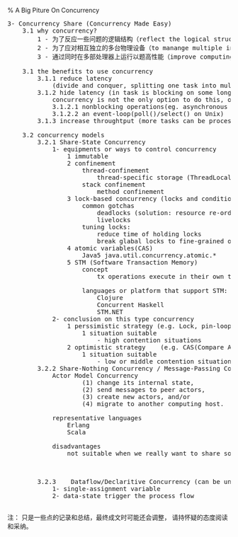 % A Big Piture On Concurrency

<pre>
3- Concurrency Share (Concurrency Made Easy)
    3.1 why concurrency?
        1 - 为了反应一些问题的逻辑结构（reflect the logical structures of some problems) 
        2 - 为了应对相互独立的多台物理设备（to manange multiple independent devices）
        3 - 通过同时在多部处理器上运行以题高性能（improve computing performance）
    
    3.1 the benefits to use concurrency
        3.1.1 reduce latency
            (divide and conquer, splitting one task into multiple smaller ones that's to be executed in concurrency makes it complete faster and therefore will reduce latency)
        3.1.2 hide latency (in task is blocking on some long-run operations, the concurrency can hide the long-run operations by swithc to do other tasks at the mean time)
            concurrency is not the only option to do this, other options including:
            3.1.2.1 nonblocking operations(eg. asynchronous IO)  
            3.1.2.2 an event-loop(poll()/select() on Unix)   
        3.1.3 increase throughtput (more tasks can be processed without wasting computing power)
    
    3.2 concurrency models
        3.2.1 Share-State Concurrency
            1- equipments or ways to control concurrency
                1 immutable
                2 confinement
                    thread-confinement
                        thread-specific storage (ThreadLocal in Java)
                    stack confinement
                        method confinement
                3 lock-based concurrency (locks and condition variables)
                    common gotchas
                        deadlocks (solution: resource re-ordering, interval retry)
                        livelocks 
                    tuning locks:
                        reduce time of holding locks
                        break glabal locks to fine-grained ones
                4 atomic variables(CAS)
                    Java5 java.util.concurrency.atomic.*
                5 STM (Software Transaction Memory)
                    concept
                        tx operations execute in their own thread in parallel, commit will cause one to be successful and others abort and retry.
                        
                    languages or platform that support STM:
                        Clojure
                        Concurrent Haskell
                        STM.NET 
            2- conclusion on this type concurrency
                1 perssimistic strategy (e.g. Lock, pin-loop, blocking) 
                    1 situation suitable 
                        - high contention situations
                2 optimistic strategy    (e.g. CAS(Compare And Swap/Set), STM)
                    1 situation suitable 
                        - low or middle contention situations
        3.2.2 Share-Nothing Concurrency / Message-Passing Concurrency( parallel processing)
            Actor Model Concurrency
                    (1) change its internal state,  
                    (2) send messages to peer actors,  
                    (3) create new actors, and/or  
                    (4) migrate to another computing host.
            
            representative languages
                Erlang
                Scala
            
            disadvantages
                not suitable when we really want to share something between co-workers(threads or processes)
                
                

        3.2.3    Dataflow/Declaritive Concurrency (can be under share-state concurrency too)
            1- single-assignment variable
            2- data-state trigger the process flow
 
</pre>

注： 只是一些点的记录和总结，最终成文时可能还会调整， 请持怀疑的态度阅读和采纳。